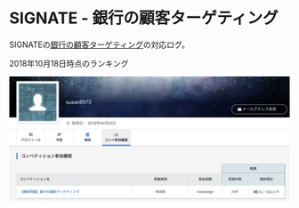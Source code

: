 SIGNATE - 銀行の顧客ターゲティング
====================

SIGNATEの[銀行の顧客ターゲティング](https://signate.jp/competitions/1)の対応ログ。

2018年10月18日時点のランキング

![ranking](https://github.com/susan8573/SIGNATE/blob/images/signate_ranking.png)
